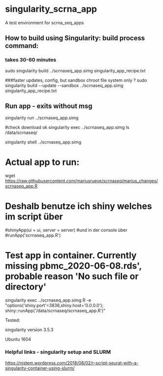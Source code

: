 # singularity_scrna_app
A test environment for scrna_seq_apps



## How to build using Singularity: build process command:
### takes 30-60 minutes
sudo singularity build ../scrnaseq_app.simg singularity_app_recipe.txt

###faster updates, config, but sandbox chroot file system only  ?
sudo singularity build --update --sandbox ../scrnaseq_app.simg singularity_app_recipe.txt

## Run app - exits without msg
singularity run ../scrnaseq_app.simg 

#check download ok
singularity exec ../scrnaseq_app.simg ls  /data/scrnaseq/

singularity shell ../scrnaseq_app.simg 


# Actual app to run:
wget https://raw.githubusercontent.com/mariusrueve/scrnaseq/marius_changes/scrnaseq_app.R

# Deshalb benutze ich shiny welches im script über
#shinyApp(ui = ui, server = server) 
#und in der console über 
#runApp('scrnaseq_app.R')


# Test app in container. Currently missing pbmc_2020-06-08.rds', probable reason 'No such file or directory'
singularity exec ../scrnaseq_app.simg     R -e "options('shiny.port'=3838,shiny.host='0.0.0.0'); shiny::runApp('/data/scrnaseq/scrnaseq_app.R')"



Tested:

singularity version
3.5.3

Ubuntu 1604

### Helpful links - singularity setup and SLURM

https://njstem.wordpress.com/2018/08/02/r-script-seurat-with-a-singularity-container-using-slurm/
